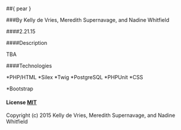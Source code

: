 ##{ pear }

###By Kelly de Vries, Meredith Supernavage, and Nadine Whitfield

####2.21.15

####Description

TBA


####Technologies
 
*PHP/HTML
*Silex
*Twig
*PostgreSQL
*PHPUnit
*CSS

*Bootstrap
#### License [MIT](https://gist.github.com/kdv24/3f10fca06a7d78d09abf)
 
Copyright (c) 2015 Kelly de Vries, Meredith Supernavage, and Nadine Whitfield
